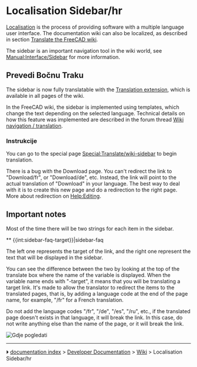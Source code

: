 # Localisation Sidebar/hr
[Localisation](Localisation.md) is the process of providing software with a multiple language user interface. The documentation wiki can also be localized, as described in section [Translate the FreeCAD wiki](Localisation#Translate_the_FreeCAD_wiki.md).

The sidebar is an important navigation tool in the wiki world, see [Manual:Interface/Sidebar](http://www.mediawiki.org/wiki/Manual:Interface/Sidebar) for more information.

## Prevedi Bočnu Traku 

The sidebar is now fully translatable with the [Translation extension](http://www.mediawiki.org/wiki/Help:Extension:Translate), which is available in all pages of the wiki.

In the FreeCAD wiki, the sidebar is implemented using templates, which change the text depending on the selected language. Technical details on how this feature was implemented are described in the forum thread [Wiki navigation / translation](http://forum.freecadweb.org/viewtopic.php?f=21&t=9687&start=10#p80441).

### Instrukcije

You can go to the special page [Special:Translate/wiki-sidebar](Special:Translate/wiki-sidebar.md) to begin translation.

There is a bug with the Download page. You can\'t redirect the link to \"Download/fr\", or \"Download/de\", etc. Instead, the link will point to the actual translation of \"Download\" in your language. The best way to deal with it is to create this new page and do a redirection to the right page. More about redirection on [Help:Editing](Help_Editing.md).

## Important notes 

Most of the time there will be two strings for each item in the sidebar.

** {{int:sidebar-faq-target}}|sidebar-faq

The left one represents the target of the link, and the right one represent the text that will be displayed in the sidebar.

You can see the difference between the two by looking at the top of the translate box where the name of the variable is displayed. When the variable name ends with \"-target\", it means that you will be translating a target link. It\'s made to allow the translator to redirect the items to the translated pages, that is, by adding a language code at the end of the page name, for example, \"/fr\" for a French translation.

Do not add the language codes \"/fr\", \"/de\", \"/es\", \"/ru\", etc., if the translated page doesn\'t exists in that language, it will break the link. In this case, do not write anything else than the name of the page, or it will break the link.

![Gdje pogledati](images/Translate-sidebar-instruction.png )



---
⏵ [documentation index](../README.md) > [Developer Documentation](Category_Developer%20Documentation.md) > [Wiki](Category_Wiki.md) > Localisation Sidebar/hr
